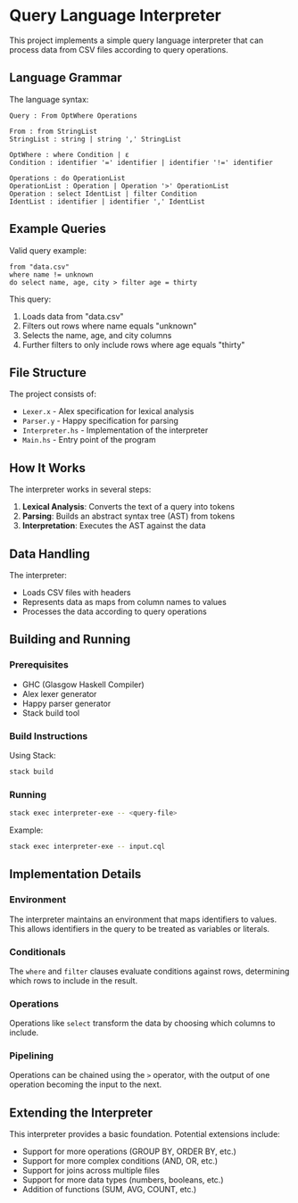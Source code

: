 # Query Language Interpreter

This project implements a simple query language interpreter that can process data from CSV files according to query operations.

## Language Grammar

The language syntax:

```
Query : From OptWhere Operations

From : from StringList
StringList : string | string ',' StringList

OptWhere : where Condition | ε
Condition : identifier '=' identifier | identifier '!=' identifier

Operations : do OperationList
OperationList : Operation | Operation '>' OperationList
Operation : select IdentList | filter Condition
IdentList : identifier | identifier ',' IdentList
```

## Example Queries

Valid query example:

```
from "data.csv"
where name != unknown
do select name, age, city > filter age = thirty
```

This query:
1. Loads data from "data.csv"
2. Filters out rows where name equals "unknown"
3. Selects the name, age, and city columns
4. Further filters to only include rows where age equals "thirty"

## File Structure

The project consists of:

- `Lexer.x` - Alex specification for lexical analysis
- `Parser.y` - Happy specification for parsing
- `Interpreter.hs` - Implementation of the interpreter
- `Main.hs` - Entry point of the program

## How It Works

The interpreter works in several steps:

1. **Lexical Analysis**: Converts the text of a query into tokens
2. **Parsing**: Builds an abstract syntax tree (AST) from tokens
3. **Interpretation**: Executes the AST against the data

## Data Handling

The interpreter:

- Loads CSV files with headers
- Represents data as maps from column names to values
- Processes the data according to query operations

## Building and Running

### Prerequisites

- GHC (Glasgow Haskell Compiler)
- Alex lexer generator
- Happy parser generator
- Stack build tool

### Build Instructions

Using Stack:

```bash
stack build
```

### Running

```bash
stack exec interpreter-exe -- <query-file>
```

Example:

```bash
stack exec interpreter-exe -- input.cql
```

## Implementation Details

### Environment

The interpreter maintains an environment that maps identifiers to values. This allows identifiers in the query to be treated as variables or literals.

### Conditionals

The `where` and `filter` clauses evaluate conditions against rows, determining which rows to include in the result.

### Operations

Operations like `select` transform the data by choosing which columns to include.

### Pipelining

Operations can be chained using the `>` operator, with the output of one operation becoming the input to the next.

## Extending the Interpreter

This interpreter provides a basic foundation. Potential extensions include:

- Support for more operations (GROUP BY, ORDER BY, etc.)
- Support for more complex conditions (AND, OR, etc.)
- Support for joins across multiple files
- Support for more data types (numbers, booleans, etc.)
- Addition of functions (SUM, AVG, COUNT, etc.)